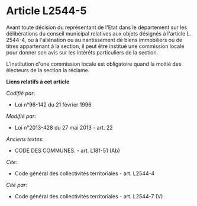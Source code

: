 # Article L2544-5

Avant toute décision du représentant de l'Etat dans le département sur les délibérations du conseil municipal relatives aux
objets désignés à l'article L. 2544-4, ou à l'aliénation ou au nantissement de biens immobiliers ou de titres appartenant à
la section, il peut être institué une commission locale pour donner son avis sur les intérêts particuliers de la section.

L'institution d'une commission locale est obligatoire quand la moitié des électeurs  de la section la réclame.

**Liens relatifs à cet article**

_Codifié par_:

  - Loi n°96-142 du 21 février 1996

_Modifié par_:

  - Loi n°2013-428 du 27 mai 2013 - art. 22

_Anciens textes_:

  - CODE DES COMMUNES. - art. L181-51 (Ab)

_Cite_:

  - Code général des collectivités territoriales - art. L2544-4

_Cité par_:

  - Code général des collectivités territoriales - art. L2544-7 (V)
